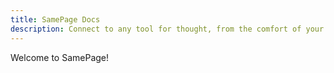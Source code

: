 ```yaml
---
title: SamePage Docs
description: Connect to any tool for thought, from the comfort of your own.
---
```


Welcome to SamePage!
